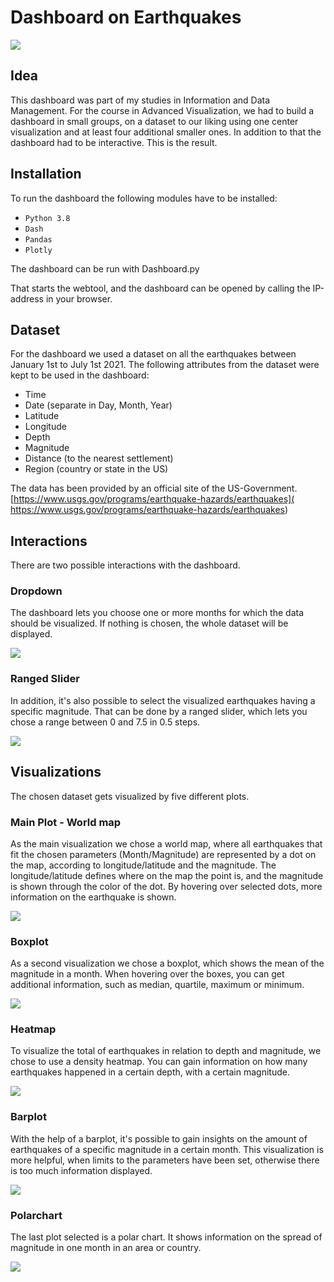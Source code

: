 # Dashboard on Earthquakes

![](images/Abbildung_Anwendungsbeispiel_March.JPG)

## Idea
This dashboard was part of my studies in Information and Data Management. For the course in Advanced Visualization, we had to build 
a dashboard in small groups, on a dataset to our liking using one center visualization and at least four additional smaller ones.
In addition to that the dashboard had to be interactive.
This is the result.

## Installation
To run the dashboard the following modules have to be installed:
- `Python 3.8`
- `Dash`
- `Pandas`
- `Plotly`

The dashboard can be run with Dashboard.py

That starts the webtool, and the dashboard can be opened by calling the IP-address in your browser.


## Dataset
For the dashboard we used a dataset on all the earthquakes between January 1st to July 1st 2021. 
The following attributes from the dataset were kept to be used in the dashboard:
- Time
- Date (separate in Day, Month, Year)
- Latitude
- Longitude
- Depth
- Magnitude
- Distance (to the nearest settlement)
- Region (country or state in the US)

The data has been provided by an official site of the US-Government.
[https://www.usgs.gov/programs/earthquake-hazards/earthquakes]( https://www.usgs.gov/programs/earthquake-hazards/earthquakes)


## Interactions
There are two possible interactions with the dashboard.


### Dropdown
The dashboard lets you choose one or more months for which the data should be visualized. If nothing is chosen, the whole dataset will be displayed.

![](images/Dropdown.png)


### Ranged Slider
In addition, it's also possible to select the visualized earthquakes having a specific magnitude.
That can be done by a ranged slider, which lets you chose a range between 0 and 7.5 in 0.5 steps.

![](images/Slider.png)


## Visualizations
The chosen dataset gets visualized by five different plots.
### Main Plot - World map
As the main visualization we chose a world map, where all earthquakes that fit the chosen parameters (Month/Magnitude) are represented by a dot on the map, according to longitude/latitude and
the magnitude. The longitude/latitude defines where on the map the point is, and the magnitude is shown through the color of the dot.
By hovering over selected dots, more information on the earthquake is shown.

![](images/Worldmap.png)


### Boxplot
As a second visualization we chose a boxplot, which shows the mean of the magnitude in a month. When hovering over the boxes, you can get additional information,
such as median, quartile, maximum or minimum.

![](images/Boxplot.png)


### Heatmap
To visualize the total of earthquakes in relation to depth and magnitude, we chose to use a density heatmap.
You can gain information on how many earthquakes happened in a certain depth, with a certain magnitude.

![](images/Heatmap.png)


### Barplot
With the help of a barplot, it's possible to gain insights on the amount of earthquakes of a specific magnitude in a certain month.
This visualization is more helpful, when limits to the parameters have been set, otherwise there is too much information displayed. 

![](images/Barplot.png)


### Polarchart
The last plot selected is a polar chart. It shows information on the spread of magnitude in one month in an area or country.

![](images/Polarchart.png)

